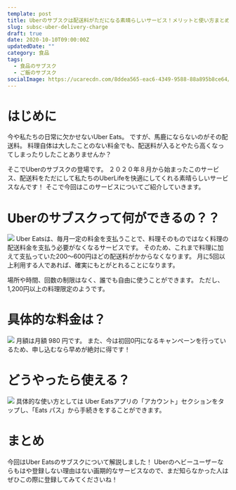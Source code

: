 ```yaml
---
template: post
title: Uberのサブスクは配送料がただになる素晴らしいサービス！メリットと使い方まとめ
slug: subsc-uber-delivery-charge
draft: true
date: 2020-10-10T09:00:00Z
updatedDate: ""
category: 食品
tags:
  - 食品のサブスク
  - ご飯のサブスク
socialImage: https://ucarecdn.com/8ddea565-eac6-4349-9588-88a895b8ce64/CanvaHamburgerandFries.jpg
---
```


# はじめに
今や私たちの日常に欠かせないUber Eats。
ですが、馬鹿にならないのがその配送料。
料理自体は大したことのない料金でも、配送料が入るとやたら高くなってしまったりしたことありませんか？

そこでUberのサブスクの登場です。
２０２０年８月から始まったこのサービス、配送料をただにして私たちのUberLifeを快適にしてくれる素晴らしいサービスなんです！
そこで今回はこのサービスについてご紹介していきます。

# Uberのサブスクって何ができるの？？
![](https://ucarecdn.com/9c679f65-f15a-4bfb-80c6-f1c0d8cc8adf/)
Uber Eatsは、毎月一定の料金を支払うことで、料理そのものではなく料理の配送料金を支払う必要がなくなるサービスです。
そのため、これまで料理に加えて支払っていた200～600円ほどの配送料がかからなくなります。
月に5回以上利用する人であれば、確実にもとがとれることになります。

場所や時間、回数の制限はなく、誰でも自由に使うことができます。
ただし、1,200円以上の料理限定のようです。

# 具体的な料金は？
![](https://ucarecdn.com/4f0c637d-229b-49a2-b450-5be665ff3b8b/CanvaUnrecognizablepersonprovidingplasticcardforpayment.jpg)
月額は月額 980 円です。
また、今は初回0円になるキャンペーンを行っているため、申し込むなら早めが絶対に得です！

# どうやったら使える？
![](https://ucarecdn.com/216a5370-c14b-4922-88e0-f4aaf07a32e8/)
具体的な使い方としては
Uber Eatsアプリの「アカウント」セクションをタップし、「Eats パス」から手続きをすることができます。

# まとめ
今回はUber Eatsのサブスクについて解説しました！
Uberのヘビーユーザーならもはや登録しない理由はない画期的なサービスなので、まだ知らなかった人はぜひこの際に登録してみてくださいね！

